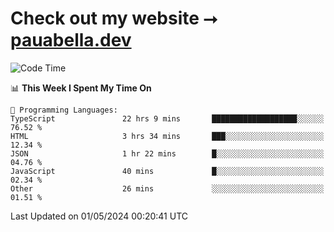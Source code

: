 # Check out my website ⭢ [pauabella.dev](https://pauabella.dev)

<!--START_SECTION:waka-->
![Code Time](http://img.shields.io/badge/Code%20Time-3%2C278%20hrs%2025%20mins-blue)

📊 **This Week I Spent My Time On** 

```text
💬 Programming Languages: 
TypeScript               22 hrs 9 mins       ███████████████████░░░░░░   76.52 % 
HTML                     3 hrs 34 mins       ███░░░░░░░░░░░░░░░░░░░░░░   12.34 % 
JSON                     1 hr 22 mins        █░░░░░░░░░░░░░░░░░░░░░░░░   04.76 % 
JavaScript               40 mins             █░░░░░░░░░░░░░░░░░░░░░░░░   02.34 % 
Other                    26 mins             ░░░░░░░░░░░░░░░░░░░░░░░░░   01.51 % 
```


 Last Updated on 01/05/2024 00:20:41 UTC
<!--END_SECTION:waka-->
